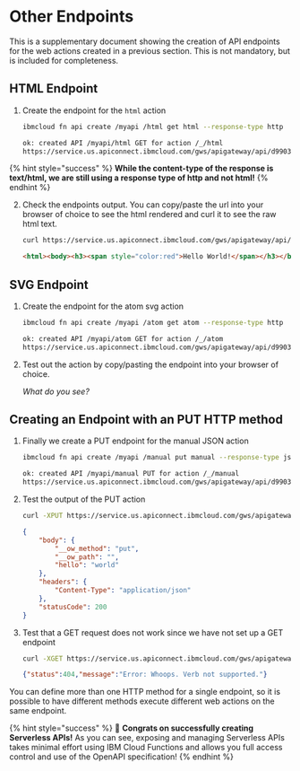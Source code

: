 <!--
#
# Licensed to the Apache Software Foundation (ASF) under one or more
# contributor license agreements.  See the NOTICE file distributed with
# this work for additional information regarding copyright ownership.
# The ASF licenses this file to You under the Apache License, Version 2.0
# (the "License"); you may not use this file except in compliance with
# the License.  You may obtain a copy of the License at
#
#     http://www.apache.org/licenses/LICENSE-2.0
#
# Unless required by applicable law or agreed to in writing, software
# distributed under the License is distributed on an "AS IS" BASIS,
# WITHOUT WARRANTIES OR CONDITIONS OF ANY KIND, either express or implied.
# See the License for the specific language governing permissions and
# limitations under the License.
#
-->

# Other Endpoints
This is a supplementary document showing the creation of API endpoints for the web actions created in a previous section. This is not mandatory, but is included for completeness.

## HTML Endpoint
1. Create the endpoint for the `html` action

    ```bash
    ibmcloud fn api create /myapi /html get html --response-type http
    ```

    ```bash
    ok: created API /myapi/html GET for action /_/html
    https://service.us.apiconnect.ibmcloud.com/gws/apigateway/api/d9903f40439f1a268b7dcbac42a389cdde605f3f3bef57f69789be6df438361e/myapi/html
    ```
    
{% hint style="success" %}
**While the content-type of the response is text/html, we are still using a response type of http and not html!**
{% endhint %}

2. Check the endpoints output. You can copy/paste the url into your browser of choice to see the html rendered and curl it to see the raw html text.

    ```bash
    curl https://service.us.apiconnect.ibmcloud.com/gws/apigateway/api/d9903f40439f1a268b7dcbac42a389cdde605f3f3bef57f69789be6df438361e/myapi/html
    ```

    ```html
    <html><body><h3><span style="color:red">Hello World!</span></h3></body></html>
    ```

## SVG Endpoint
1. Create the endpoint for the atom svg action

    ```bash
    ibmcloud fn api create /myapi /atom get atom --response-type http
    ```

    ```bash
    ok: created API /myapi/atom GET for action /_/atom
    https://service.us.apiconnect.ibmcloud.com/gws/apigateway/api/d9903f40439f1a268b7dcbac42a389cdde605f3f3bef57f69789be6df438361e/myapi/atom
    ```

2. Test out the action by copy/pasting the endpoint into your browser of choice.

    _What do you see?_

## Creating an Endpoint with an PUT HTTP method

1. Finally we create a PUT endpoint for the manual JSON action

    ```bash
    ibmcloud fn api create /myapi /manual put manual --response-type json
    ```

    ```bash
    ok: created API /myapi/manual PUT for action /_/manual
    https://service.us.apiconnect.ibmcloud.com/gws/apigateway/api/d9903f40439f1a268b7dcbac42a389cdde605f3f3bef57f69789be6df438361e/myapi/manual
    ```

2. Test the output of the PUT action

    ```bash
    curl -XPUT https://service.us.apiconnect.ibmcloud.com/gws/apigateway/api/d9903f40439f1a268b7dcbac42a389cdde605f3f3bef57f69789be6df438361e/myapi/manual\?hello\=world
    ```

    ```json
    {
        "body": {
            "__ow_method": "put",
            "__ow_path": "",
            "hello": "world"
        },
        "headers": {
            "Content-Type": "application/json"
        },
        "statusCode": 200
    }
    ```

3. Test that a GET request does not work since we have not set up a GET endpoint

    ```bash
    curl -XGET https://service.us.apiconnect.ibmcloud.com/gws/apigateway/api/d9903f40439f1a268b7dcbac42a389cdde605f3f3bef57f69789be6df438361e/myapi/manual\?hello\=world
    ```

    ```json
    {"status":404,"message":"Error: Whoops. Verb not supported."}
    ```
You can define more than one HTTP method for a single endpoint, so it is possible to have different methods execute different web actions on the same endpoint.

{% hint style="success" %}
🎉 **Congrats on successfully creating Serverless APIs!** As you can see, exposing and managing Serverless APIs takes minimal effort using IBM Cloud Functions and allows you full access control and use of the OpenAPI specification!
{% endhint %}
